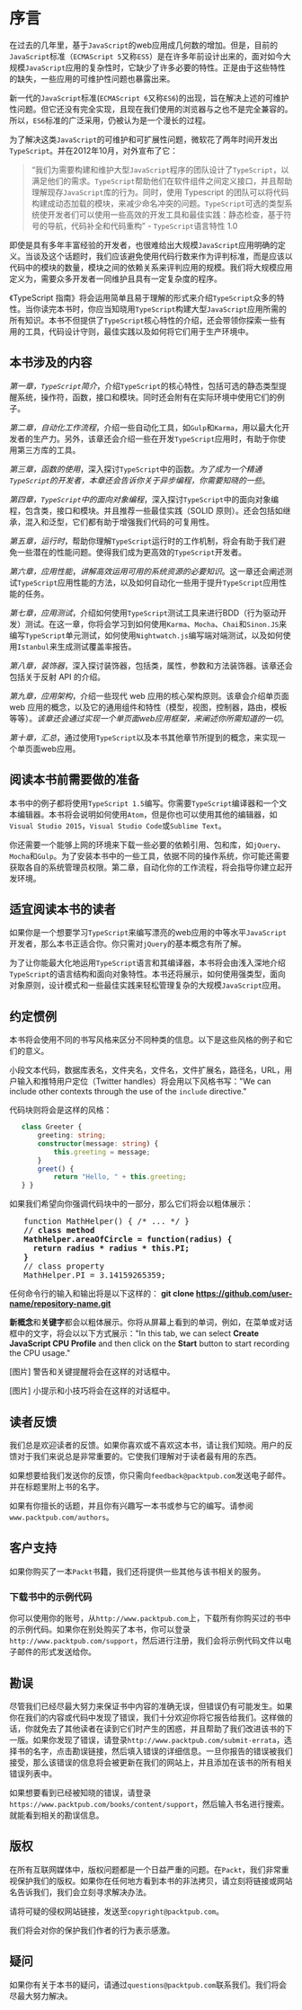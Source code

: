 # 序言

在过去的几年里，基于`JavaScript`的web应用成几何数的增加。但是，目前的`JavaScript`标准（`ECMAScript 5`又称`ES5`）是在许多年前设计出来的，面对如今大规模`JavaScript`应用的复杂性时，它缺少了许多必要的特性。正是由于这些特性的缺失，一些应用的可维护性问题也暴露出来。

新一代的`JavaScript`标准(`ECMAScript 6`又称`ES6`)的出现，旨在解决上述的可维护性问题。但它还没有完全实现，且现在我们使用的浏览器与之也不是完全兼容的。所以，`ES6`标准的广泛采用，仍被认为是一个漫长的过程。

为了解决这类`JavaScript`的可维护和可扩展性问题，微软花了两年时间开发出`TypeScript`。并在2012年10月，对外宣布了它：

> “我们为需要构建和维护大型`JavaScript`程序的团队设计了`TypeScript`，以满足他们的需求。`TypeScript`帮助他们在软件组件之间定义接口，并且帮助理解现存`JavaScript`库的行为。同时，使用 Typescript 的团队可以将代码构建成动态加载的模块，来减少命名冲突的问题。`TypeScript`可选的类型系统使开发者们可以使用一些高效的开发工具和最佳实践：静态检查，基于符号的导航，代码补全和代码重构”   - `TypeScript`语言特性 1.0                      

即使是具有多年丰富经验的开发者，也很难给出大规模`JavaScript`应用明确的定义。当谈及这个话题时，我们应该避免使用代码行数来作为评判标准，而是应该以代码中的模块的数量，模块之间的依赖关系来评判应用的规模。我们将大规模应用定义为，需要众多开发者一同维护且具有一定复杂度的程序。

《TypeScript 指南》将会运用简单且易于理解的形式来介绍`TypeScript`众多的特性。当你读完本书时，你应当知晓用`TypeScript`构建大型`JavaScript`应用所需的所有知识。本书不但提供了`TypeScript`核心特性的介绍，还会带领你探索一些有用的工具，代码设计守则，最佳实践以及如何将它们用于生产环境中。

## 本书涉及的内容

*第一章，`TypeScript`简介*，介绍`TypeScript`的核心特性，包括可选的静态类型提醒系统，操作符，函数，接口和模块。同时还会附有在实际环境中使用它们的例子。

*第二章，自动化工作流程*，介绍一些自动化工具，如`Gulp`和`Karma`，用以最大化开发者的生产力。另外，该章还会介绍一些在开发`TypeScript`应用时，有助于你使用第三方库的工具。

*第三章，函数的使用*，深入探讨`TypeScript`中的函数。*为了成为一个精通`TypeScript`的开发者，本章还会告诉你关于异步编程，你需要知晓的一些*。

*第四章，`TypeScript`中的面向对象编程*，深入探讨`TypeScript`中的面向对象编程，包含类，接口和模块。并且推荐一些最佳实践（SOLID 原则）。还会包括如继承，混入和泛型，它们都有助于增强我们代码的可复用性。

*第五章，运行时*，帮助你理解`TypeScript`运行时的工作机制，将会有助于我们避免一些潜在的性能问题。使得我们成为更高效的`TypeScript`开发者。

*第六章，应用性能*，*讲解高效运用可用的系统资源的必要知识*。这一章还会阐述测试`TypeScript`应用性能的方法，以及如何自动化一些用于提升`TypeScript`应用性能的任务。

*第七章，应用测试*，介绍如何使用`TypeScript`测试工具来进行BDD（行为驱动开发）测试。在这一章，你将会学习到如何使用`Karma`、`Mocha`、`Chai`和`Sinon.JS`来编写`TypeScript`单元测试，如何使用`Nightwatch.js`编写端对端测试，以及如何使用`Istanbul`来生成测试覆盖率报告。

*第八章，装饰器*，深入探讨装饰器，包括类，属性，参数和方法装饰器。该章还会包括关于反射 API 的介绍。

*第九章，应用架构*，介绍一些现代 web 应用的核心架构原则。该章会介绍单页面 web 应用的概念，以及它的通用组件和特性（模型，视图，控制器，路由，模板等等）。*该章还会通过实现一个单页面web应用框架，来阐述你所需知道的一切*。

*第十章，汇总*，通过使用`TypeScript`以及本书其他章节所提到的概念，来实现一个单页面web应用。

## 阅读本书前需要做的准备

本书中的例子都将使用`TypeScript 1.5`编写。你需要`TypeScript`编译器和一个文本编辑器。本书将会说明如何使用`Atom`，但是你也可以使用其他的编辑器，如`Visual Studio 2015`，`Visual Studio Code`或`Sublime Text`。

你还需要一个能够上网的环境来下载一些必要的依赖引用、包和库，如`jQuery`、`Mocha`和`Gulp`。为了安装本书中的一些工具，依据不同的操作系统，你可能还需要获取各自的系统管理员权限。第二章，自动化你的工作流程，将会指导你建立起开发环境。

## 适宜阅读本书的读者

如果你是一个想要学习`TypeScript`来编写漂亮的web应用的中等水平`JavaScript`开发者，那么本书正适合你。你只需对`jQuery`的基本概念有所了解。

为了让你能最大化地运用`TypeScript`语言和其编译器，本书将会由浅入深地介绍`TypeScript`的语言结构和面向对象特性。本书还将展示，如何使用强类型，面向对象原则，设计模式和一些最佳实践来轻松管理复杂的大规模`JavaScript`应用。

## 约定惯例

本书将会使用不同的书写风格来区分不同种类的信息。以下是这些风格的例子和它们的意义。

小段文本代码，数据库表名，文件夹名，文件名，文件扩展名，路径名，URL，用户输入和推特用户定位（Twitter handles）将会用以下风格书写："We can include other contexts through the use of the `include` directive."

代码块则将会是这样的风格：

```ts
   class Greeter {
       greeting: string;
       constructor(message: string) {
           this.greeting = message;
       }
       greet() {
           return "Hello, " + this.greeting;
   } }
```

如果我们希望向你强调代码块中的一部分，那么它们将会以粗体展示：

<pre>
   function MathHelper() { /* ... */ }
   <b>// class method</b>
   <b>MathHelper.areaOfCircle = function(radius) {</b>
     <b>return radius * radius * this.PI;</b>
   <b>}</b>
   // class property
   MathHelper.PI = 3.14159265359;
</pre>

任何命令行的输入和输出将是以下这样的：
**git clone https://github.com/user-name/repository-name.git**

**新概念**和**关键字**都会以粗体展示。你将从屏幕上看到的单词，例如，在菜单或对话框中的文字，将会以以下方式展示："In this tab, we can select **Create JavaScript CPU Profile** and then click on the **Start** button to start recording the CPU usage."

  [图片] 警告和关键提醒将会在这样的对话框中。

  [图片] 小提示和小技巧将会在这样的对话框中。

## 读者反馈

我们总是欢迎读者的反馈。如果你喜欢或不喜欢这本书，请让我们知晓。用户的反馈对于我们来说总是非常重要的。它使我们理解对于读者最有用的东西。

如果想要给我们发送你的反馈，你只需向`feedback@packtpub.com`发送电子邮件。并在标题里附上书的名字。

如果有你擅长的话题，并且你有兴趣写一本书或参与它的编写。请参阅`www.packtpub.com/authors`。

## 客户支持

如果你购买了一本`Packt`书籍，我们还将提供一些其他与该书相关的服务。

### 下载书中的示例代码

你可以使用你的账号，从`http://www.packtpub.com`上，下载所有你购买过的书中的示例代码。如果你在别处购买了本书，你可以登录`http://www.packtpub.com/support`，然后进行注册，我们会将示例代码文件以电子邮件的形式发送给你。

## 勘误

尽管我们已经尽最大努力来保证书中内容的准确无误，但错误仍有可能发生。如果你在我们的内容或代码中发现了错误，我们十分欢迎你将它报告给我们。这样做的话，你就免去了其他读者在读到它们时产生的困惑，并且帮助了我们改进该书的下一版。如果你发现了错误，请登录`http://www.packtpub.com/submit-errata`，选择书的名字，点击勘误链接，然后填入错误的详细信息。一旦你报告的错误被我们接受，那么该错误的信息将会被更新在我们的网站上，并且添加在该书的所有相关错误列表中。

如果想要看到已经被知晓的错误，请登录`https://www.packtpub.com/books/content/support`，然后输入书名进行搜索。就能看到相关的勘误信息。

## 版权

在所有互联网媒体中，版权问题都是一个日益严重的问题。在`Packt`，我们非常重视保护我们的版权。如果你在任何地方看到本书的非法拷贝，请立刻将链接或网站名告诉我们，我们会立刻寻求解决办法。

请将可疑的侵权网站链接，发送至`copyright@packtpub.com`。

我们将会对你的保护我们作者的行为表示感激。

## 疑问

如果你有关于本书的疑问，请通过`questions@packtpub.com`联系我们。我们将会尽最大努力解决。
